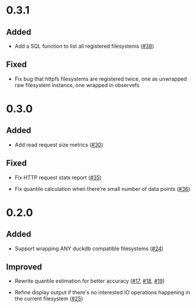 # 0.3.1

## Added

- Add a SQL function to list all registered filesystems ([#38])

[#38]: https://github.com/dentiny/duckdb-filesystem-observability/pull/38

## Fixed

- Fix bug that httpfs filesystems are registered twice, one as unwrapped raw filesystem instance, one wrapped in observefs 

[#38]: https://github.com/dentiny/duckdb-filesystem-observability/pull/38

# 0.3.0

## Added

- Add read request size metrics ([#30])

[#30]: https://github.com/dentiny/duckdb-filesystem-observability/pull/30

## Fixed

- Fix HTTP request stats report ([#35])

[#35]: https://github.com/dentiny/duckdb-filesystem-observability/pull/35

- Fix quantile calculation when there're small number of data points ([#36])

[#36]: https://github.com/dentiny/duckdb-filesystem-observability/pull/36

# 0.2.0

## Added

- Support wrapping ANY duckdb compatible filesystems ([#24])

[#24]: https://github.com/dentiny/duckdb-filesystem-observability/pull/24

## Improved

- Rewrite quantile estimation for better accuracy ([#17], [#18], [#19])

[#17]: https://github.com/dentiny/duckdb-filesystem-observability/pull/17
[#18]: https://github.com/dentiny/duckdb-filesystem-observability/pull/18
[#19]: https://github.com/dentiny/duckdb-filesystem-observability/pull/19

- Refine display output if there's no interested IO operations happening in the current filesystem ([#25])

[#25]: https://github.com/dentiny/duckdb-filesystem-observability/pull/25
